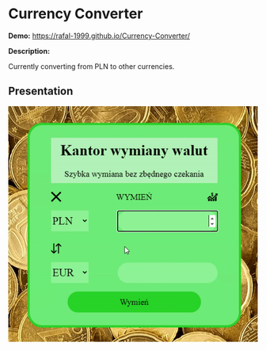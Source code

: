# Currency Converter

**Demo:**
https://rafal-1999.github.io/Currency-Converter/

**Description:**

Currently converting from PLN to other currencies.

## Presentation
![currency exchange](./images/currency-exchange.gif)